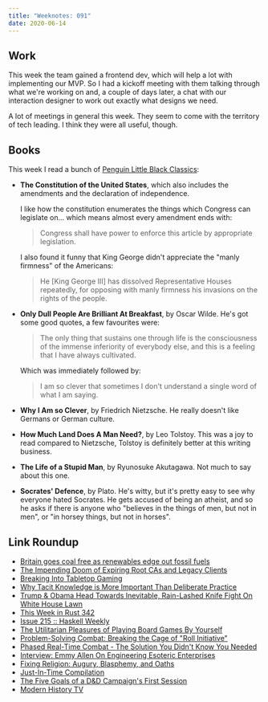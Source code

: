 ```yaml
---
title: "Weeknotes: 091"
date: 2020-06-14
---
```


## Work

This week the team gained a frontend dev, which will help a lot with
implementing our MVP.  So I had a kickoff meeting with them talking
through what we're working on and, a couple of days later, a chat with
our interaction designer to work out exactly what designs we need.

A lot of meetings in general this week. They seem to come with the
territory of tech leading.  I think they were all useful, though.

## Books

This week I read a bunch of [Penguin Little Black Classics][]:

[Penguin Little Black Classics]: http://www.littleblackclassics.com/

- **The Constitution of the United States**, which also includes the
  amendments and the declaration of independence.

  I like how the constitution enumerates the things which Congress can
  legislate on... which means almost every amendment ends with:

  > Congress shall have power to enforce this article by appropriate legislation.

  I also found it funny that King George didn't appreciate the "manly
  firmness" of the Americans:

  > He [King George III] has dissolved Representative Houses
  > repeatedly, for opposing with manly firmness his invasions on the
  > rights of the people.

- **Only Dull People Are Brilliant At Breakfast**, by Oscar Wilde.
  He's got some good quotes, a few favourites were:

  > The only thing that sustains one through life is the consciousness
  > of the immense inferiority of everybody else, and this is a
  > feeling that I have always cultivated.

  Which was immediately followed by:

  > I am so clever that sometimes I don't understand a single word of
  > what I am saying.

- **Why I Am so Clever**, by Friedrich Nietzsche.  He really doesn't
  like Germans or German culture.

- **How Much Land Does A Man Need?**, by Leo Tolstoy.  This was a joy
  to read compared to Nietzsche, Tolstoy is definitely better at this
  writing business.

- **The Life of a Stupid Man**, by Ryunosuke Akutagawa.  Not much to
  say about this one.

- **Socrates' Defence**, by Plato.  He's witty, but it's pretty easy
  to see why everyone hated Socrates.  He gets accused of being an
  atheist, and so he asks if there is anyone who "believes in the
  things of men, but not in men", or "in horsey things, but not in
  horses".

## Link Roundup

- [Britain goes coal free as renewables edge out fossil fuels](https://www.bbc.co.uk/news/science-environment-52973089)
- [The Impending Doom of Expiring Root CAs and Legacy Clients](https://scotthelme.co.uk/impending-doom-root-ca-expiring-legacy-clients/)
- [Breaking Into Tabletop Gaming](https://www.youtube.com/watch?v=qKqgxphSdos)
- [Why Tacit Knowledge is More Important Than Deliberate Practice](https://commoncog.com/blog/tacit-knowledge-is-a-real-thing/)
- [Trump & Obama Head Towards Inevitable, Rain-Lashed Knife Fight On White House Lawn](https://waterfordwhispersnews.com/2020/06/08/trump-obama-head-towards-inevitable-rain-lashed-knife-fight-on-white-house-lawn/)
- [This Week in Rust 342](https://this-week-in-rust.org/blog/2020/06/10/this-week-in-rust-342/)
- [Issue 215 :: Haskell Weekly](https://haskellweekly.news/issue/215.html)
- [The Utilitarian Pleasures of Playing Board Games By Yourself](https://www.atlasobscura.com/articles/utilitarian-pleasures-playing-board-games-by-yourself)
- [Problem-Solving Combat: Breaking the Cage of "Roll Initiative"](https://lithyscaphe.blogspot.com/2020/04/problem-solving-combat-breaking-cage-of.html)
- [Phased Real-Time Combat - The Solution You Didn't Know You Needed](https://spellsandsteel.blogspot.com/2018/10/phased-real-time-combat-solution-you.html)
- [Interview: Emmy Allen On Engineering Esoteric Enterprises](https://refereeingandreflection.wordpress.com/2020/02/25/interview-emmy-allen-on-engineering-esoteric-enterprises/)
- [Fixing Religion: Augury, Blasphemy, and Oaths](http://goblinpunch.blogspot.com/2020/06/fixing-religion-augury-blasphemy-and.html)
- [Just-In-Time Compilation](http://goblinpunch.blogspot.com/2015/04/just-in-time-compilation.html)
- [The Five Goals of a D&D Campaign's First Session](https://www.rjd20.com/2020/06/goals-of-a-dnd-campaigns-first-session.html)
- [Modern History TV](https://www.youtube.com/channel/UCMjlDOf0UO9wSijFqPE9wBw/videos)

